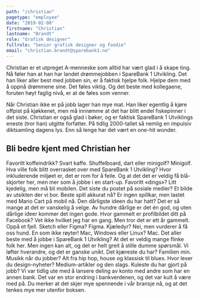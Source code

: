 ```yaml
---
path: "/christian"
pagetype: "employee"
date: "2019-02-08"
firstname: "Christian"
lastname: "Brandt"
role: "Grafisk designer"
fullrole: "Senior grafisk designer og foodie"
email: "christian.brandt@sparebank1.no"
---
```


Christian er et utpreget A-menneske som alltid har vært glad i å skape ting. Nå føler han at han har landet drømmejobben i SpareBank 1 Utvikling. Det han liker aller best med jobben sin, er å faktisk hjelpe folk. Hjelpe dem med å oppnå drømmene sine. Det føles viktig. Og det beste med kollegaene, foruten høyt faglig nivå, er at de føles som venner.

Når Christian ikke er på jobb lager han mye mat. Han liker egentlig å kjøre offpist på kjøkkenet, men må innrømme at det har blitt endel fiskepinner i det siste. Christian er også glad i bøker, og er faktisk SpareBank 1 Utviklings eneste (tror han) utgitte forfatter. På tidlig 2000-tallet så nemlig en impulsiv diktsamling dagens lys. Enn så lenge har det vært en one-hit wonder.

## Bli bedre kjent med Christian her

Favoritt koffeindrikk? Svart kaffe.
Shuffelboard, dart eller minigolf? Minigolf.
Hva ville folk blitt overrasket over med SpareBank 1 Utvikling? Hvor inkluderende miljøet er, det er rom for å feile. Og at det det er veldig få blå-skjorter her, men mer som å jobbe i en start-up.
Favoritt «dings»? Litt kjedelig, men må bli mobilen.
Det siste du postet på sosiale medier? Et bilde av utsikten der vi bor. 
Beste spill akkurat nå? Er ingen spillkar, men lastet med Mario Cart på mobil nå.
Den dårligste ideen du har hatt? Det er så mange at det er vanskelig å velge. Av hundre dårlige er det én god, og uten dårlige ideer kommer det ingen gode.
Hvor gammelt er profilbildet ditt på Facebook? Vet ikke hvilket jeg har en gang. Men tror det er ett år gammelt. Oppå et fjell.
Sketch eller Figma? Figma.
Kjæledyr? Nei, men vurderer å få oss hund. En som ikke røyter!
Mac, Windows eller Linux? Mac.
Det aller beste med å jobbe i SpareBank 1 Utvikling? At det er veldig mange flinke folk her. Men ingen kan alt, og det er helt greit å stille dumme spørsmål. Vi løfter hverandre, og det er ganske unikt.
Det kjæreste du har? Familien min.
Musikk når du jobber? Alt fra hip hop, house og klassisk til blues.
Hvor leser du design-nyheter? Medium-artikler og den slags.
Kuleste du har gjort på jobb? Vi var tidlig ute med å lansere deling av konto med andre som har en annen bank. Det var en stor endring i bankverdenen, og det var kult å være med på. Du merker at det skjer mye spennende i vår bransje nå, og at det tenkes mye mer utenfor boksen. 